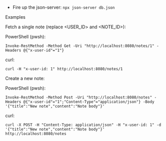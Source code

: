 - Fire up the json-server: `npx json-server db.json`

Examples

Fetch a single note (replace <USER_ID> and <NOTE_ID>):

PowerShell (pwsh):
```
Invoke-RestMethod -Method Get -Uri "http://localhost:8080/notes/1" -Headers @{"x-user-id"="1"}
```

curl:
```
curl -H "x-user-id: 1" http://localhost:8080/notes/1
```

Create a new note:

PowerShell (pwsh):
```
Invoke-RestMethod -Method Post -Uri "http://localhost:8080/notes" -Headers @{"x-user-id"="1";"Content-Type"="application/json"} -Body '{"title":"New note","content":"Note body"}'
```

curl:
```
curl -X POST -H "Content-Type: application/json" -H "x-user-id: 1" -d '{"title":"New note","content":"Note body"}' http://localhost:8080/notes
```